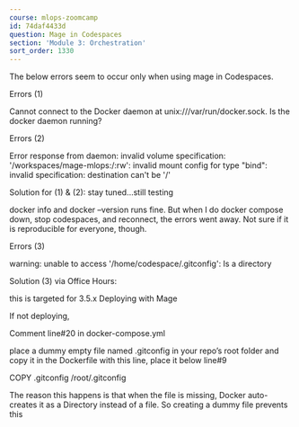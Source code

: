 ```yaml
---
course: mlops-zoomcamp
id: 74daf4433d
question: Mage in Codespaces
section: 'Module 3: Orchestration'
sort_order: 1330
---
```


The below errors seem to occur only when using mage in Codespaces.

Errors (1)

Cannot connect to the Docker daemon at unix:///var/run/docker.sock. Is the docker daemon running?

Errors (2)

Error response from daemon: invalid volume specification: '/workspaces/mage-mlops:/:rw': invalid mount config for type "bind": invalid specification: destination can't be '/'

Solution for (1) & (2): stay tuned…still testing

docker info and docker –version runs fine. 
But when I do docker compose down, stop codespaces, and reconnect, the errors went away. Not sure if it is reproducible for everyone, though.

Errors (3)

warning: unable to access '/home/codespace/.gitconfig': Is a directory

Solution (3) via Office Hours:

this is targeted for 3.5.x Deploying with Mage

If not deploying,

Comment line#20 in docker-compose.yml

place a dummy empty file named .gitconfig in your repo’s root folder and copy it in the Dockerfile with this line, place it below line#9

COPY .gitconfig /root/.gitconfig

The reason this happens is that when the file is missing, Docker auto-creates it as a Directory instead of a file. So creating a dummy file prevents this

